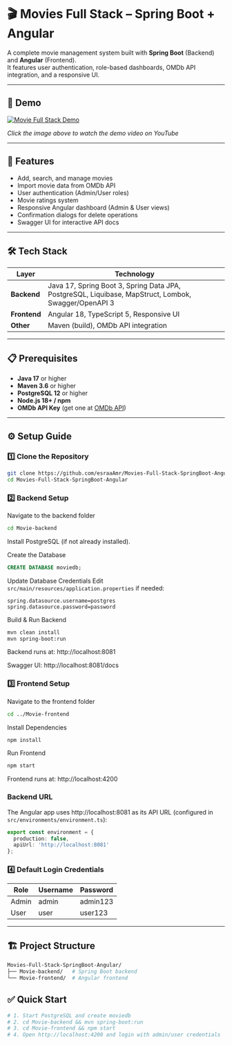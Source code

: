 # 🎬 Movies Full Stack – Spring Boot + Angular  

A complete movie management system built with **Spring Boot** (Backend) and **Angular** (Frontend).  
It features user authentication, role-based dashboards, OMDb API integration, and a responsive UI.  

---

## 🎥 Demo

[![Movie Full Stack Demo](https://img.youtube.com/vi/1o4w-zwLe0I/0.jpg)](https://www.youtube.com/watch?v=1o4w-zwLe0I&t=3s)

*Click the image above to watch the demo video on YouTube*  

---

## 🚀 Features  

- Add, search, and manage movies  
- Import movie data from OMDb API  
- User authentication (Admin/User roles)  
- Movie ratings system  
- Responsive Angular dashboard (Admin & User views)  
- Confirmation dialogs for delete operations  
- Swagger UI for interactive API docs  

---

## 🛠️ Tech Stack  

| Layer     | Technology |
|-----------|------------|
| **Backend** | Java 17, Spring Boot 3, Spring Data JPA, PostgreSQL, Liquibase, MapStruct, Lombok, Swagger/OpenAPI 3 |
| **Frontend**| Angular 18, TypeScript 5, Responsive UI |
| **Other**   | Maven (build), OMDb API integration |

---

## 📋 Prerequisites  

- **Java 17** or higher  
- **Maven 3.6** or higher  
- **PostgreSQL 12** or higher  
- **Node.js 18+ / npm**  
- **OMDb API Key** (get one at [OMDb API](http://www.omdbapi.com/apikey.aspx))  

---

## ⚙️ Setup Guide  

### 1️⃣ Clone the Repository  

```bash
git clone https://github.com/esraaAmr/Movies-Full-Stack-SpringBoot-Angular.git
cd Movies-Full-Stack-SpringBoot-Angular
```

### 2️⃣ Backend Setup

Navigate to the backend folder

```bash
cd Movie-backend
```

Install PostgreSQL (if not already installed).

Create the Database

```sql
CREATE DATABASE moviedb;
```

Update Database Credentials
Edit `src/main/resources/application.properties` if needed:

```properties
spring.datasource.username=postgres
spring.datasource.password=password
```

Build & Run Backend

```bash
mvn clean install
mvn spring-boot:run
```

Backend runs at: http://localhost:8081

Swagger UI: http://localhost:8081/docs

### 3️⃣ Frontend Setup

Navigate to the frontend folder

```bash
cd ../Movie-frontend
```

Install Dependencies

```bash
npm install
```

Run Frontend

```bash
npm start
```

Frontend runs at: http://localhost:4200

### Backend URL
The Angular app uses http://localhost:8081 as its API URL (configured in `src/environments/environment.ts`):

```typescript
export const environment = {
  production: false,
  apiUrl: 'http://localhost:8081'
};
```

### 4️⃣ Default Login Credentials

| Role  | Username | Password |
|-------|----------|----------|
| Admin | admin    | admin123 |
| User  | user     | user123  |

---

## 🏗️ Project Structure

```bash
Movies-Full-Stack-SpringBoot-Angular/
├── Movie-backend/   # Spring Boot backend
└── Movie-frontend/  # Angular frontend
```

## ✅ Quick Start

```bash
# 1. Start PostgreSQL and create moviedb
# 2. cd Movie-backend && mvn spring-boot:run
# 3. cd Movie-frontend && npm start
# 4. Open http://localhost:4200 and login with admin/user credentials
```
